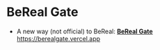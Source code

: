 # BeReal Gate

-   A new way (not official) to BeReal: [**BeReal Gate**](https://berealgate.vercel.app) <br>
https://berealgate.vercel.app
